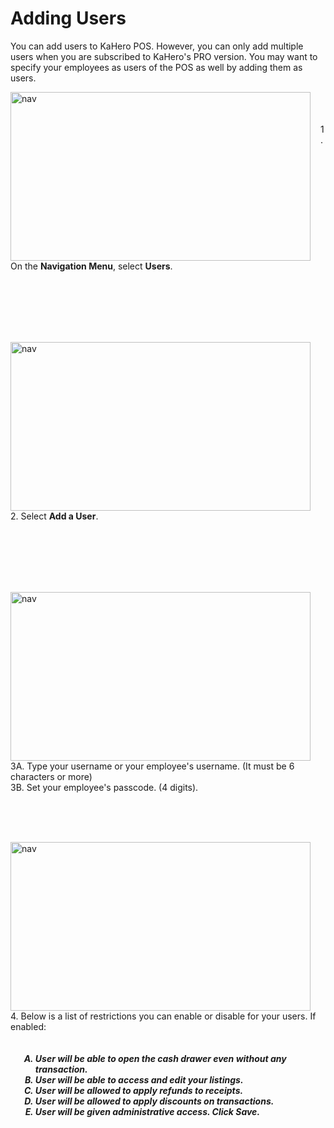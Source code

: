 # **Adding Users**

You can add users to KaHero POS. However, you can only add multiple users when you are subscribed to KaHero's PRO version. You may want to specify your employees as users of the POS as well by adding them as users.  

<p><img src="_content/_addemploy/4.png" alt="nav" width="480" height="270" style="float:left; margin-right:1rem"><br><br><br>1. On the <b>Navigation Menu</b>, select <b>Users</b>.</p>

<br><br><br><br><br>

<p><img src="_content/_addemploy/5.png" alt="nav" width="480" height="270" style="float:left; margin-right:1rem"><br><br><br>2. Select <b>Add a User</b>.</p>

<br><br><br><br><br>

<p><img src="_content/_addemploy/6.png" alt="nav" width="480" height="270" style="float:left; margin-right:1rem"><br><br><br>3A. Type your username or your employee's username. (It must be 6 characters or more)<br>3B. Set your employee's passcode. (4 digits).</p>

<br><br><br>

<p><img src="_content/_addemploy/7.png" alt="nav" width="480" height="270" style="float:left; margin-right:1rem"><br>4. Below is a list of restrictions you can enable or disable for your users. If enabled:<h5>
<ol type="A" style="float:left; margin-left:1rem">
<li>User will be able to open the cash drawer even without any transaction.</li>
<li>User will be able to access and edit your listings.</li>
<li>User will be allowed to apply refunds to receipts.</li>
<li>User will be allowed to apply discounts on transactions.</li>
<li>User will be given administrative access. Click <b>Save</b>.</li>
</ol>
</h5></p>

<br><br><br><br><br>